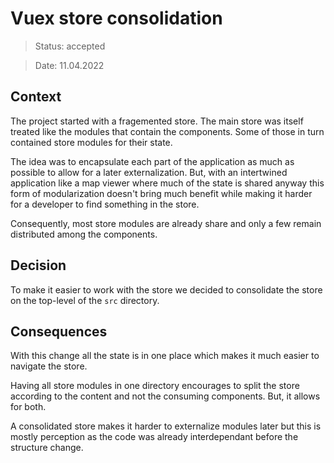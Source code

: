 # Vuex store consolidation

> Status: accepted

> Date: 11.04.2022

## Context

The project started with a fragemented store. The main store was itself treated like the modules that contain the components. Some of those in turn contained store modules for their state.

The idea was to encapsulate each part of the application as much as possible to allow for a later externalization. But, with an intertwined application like a map viewer where much of the state is shared anyway this form of modularization doesn't bring much benefit while making it harder for a developer to find something in the store.

Consequently, most store modules are already share and only a few remain distributed among the components.

## Decision

To make it easier to work with the store we decided to consolidate the store on the top-level of the `src` directory.

## Consequences

With this change all the state is in one place which makes it much easier to navigate the store.

Having all store modules in one directory encourages to split the store according to the content and not the consuming components. But, it allows for both.

A consolidated store makes it harder to externalize modules later but this is mostly perception as the code was already interdependant before the structure change.